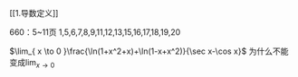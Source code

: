 [[1.导数定义]]

660：5~11页
1,5,6,7,8,9,11,12,13,15,16,17,18,19,20



$\lim_{ x \to 0 }\frac{\ln(1+x^2+x)+\ln(1-x+x^2)}{\sec x-\cos x}$
为什么不能变成$\lim_{ x \to 0 }$